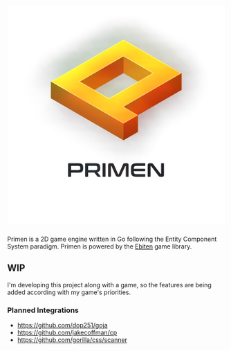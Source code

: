 # ![Primen](assets/primen_logo_iso.png)

Primen is a 2D game engine written in Go following the Entity Component System paradigm. Primen is powered by the [Ebiten](https://github.com/hajimehoshi/ebiten) game library.

## WIP
I'm developing this project along with a game, so the features are being added according with my game's priorities.

### Planned Integrations

* https://github.com/dop251/goja
* https://github.com/jakecoffman/cp
* https://github.com/gorilla/css/scanner